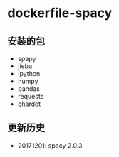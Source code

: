 # dockerfile-spacy

## 安装的包

- spapy
- jieba
- ipython
- numpy
- pandas
- requests
- chardet

## 更新历史

- 20171201: spacy 2.0.3

